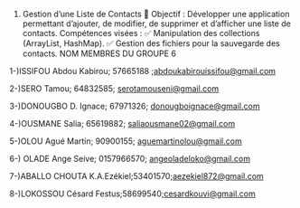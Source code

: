 1. Gestion d’une Liste de Contacts 📇
Objectif : Développer une application permettant d’ajouter, de modifier, de supprimer et d’afficher une liste de contacts.
Compétences visées :
✅ Manipulation des collections (ArrayList, HashMap).
✅ Gestion des fichiers pour la sauvegarde des contacts.
NOM MEMBRES DU GROUPE 6

1-)ISSIFOU Abdou Kabirou; 57665188 ;abdoukabirouissifou@gmail.com

2-)SERO Tamou; 64832585; serotamouseni@gmail.com

3-)DONOUGBO D. Ignace; 67971326; donougboignace@gmail.com

4-)OUSMANE Salia; 65619882; saliaousmane02@gmail.com

5-)OLOU Agué Martin; 90900155; aguemartinolou@gmail.com

6-) OLADE Ange Seive; 0157966570; angeoladeloko@gmail.com

7-)ABALLO CHOUTA K.A.Ezékiel;53401570;aezekiel872@gmail.com

8-)LOKOSSOU Césard Festus;58699540;cesardkouvi@gmail.com
